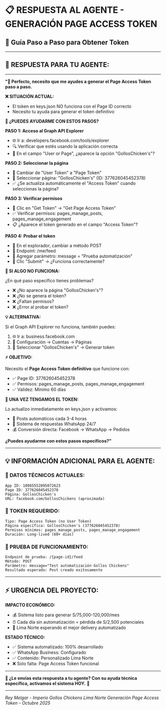 # 📋 RESPUESTA AL AGENTE - GENERACIÓN PAGE ACCESS TOKEN
## 🎯 Guía Paso a Paso para Obtener Token

---

## 🔄 **RESPUESTA PARA TU AGENTE:**

---

**"🎯 Perfecto, necesito que me ayudes a generar el Page Access Token paso a paso.**

**❌ SITUACIÓN ACTUAL:**
- El token en keys.json NO funciona con el Page ID correcto
- Necesito tu ayuda para generar el token definitivo

**🔧 ¿PUEDES AYUDARME CON ESTOS PASOS?**

**PASO 1: Acceso al Graph API Explorer**
- 🌐 Ir a: developers.facebook.com/tools/explorer
- 🔍 Verificar que estés usando la aplicación correcta
- 📱 En el campo "User or Page", ¿aparece la opción "GollosChicken's"?

**PASO 2: Seleccionar la página**
- 🎯 Cambiar de "User Token" a "Page Token"
- 📄 Seleccionar página: "GollosChicken's" (ID: 377626045452378)
- ✅ ¿Se actualiza automáticamente el "Access Token" cuando seleccionas la página?

**PASO 3: Verificar permisos**
- 🔧 Clic en "Get Token" → "Get Page Access Token"
- ✅ Verificar permisos: pages_manage_posts, pages_manage_engagement
- 📋 ¿Aparece el token generado en el campo "Access Token"?

**PASO 4: Probar el token**
- 🧪 En el explorador, cambiar a método POST
- 📝 Endpoint: /me/feed  
- 💬 Agregar parámetro: message = "Prueba automatización"
- 🚀 Clic "Submit" → ¿Funciona correctamente?

**🎯 SI ALGO NO FUNCIONA:**

¿En qué paso específico tienes problemas?
- ❌ ¿No aparece la página "GollosChicken's"?
- ❌ ¿No se genera el token?
- ❌ ¿Faltan permisos?
- ❌ ¿Error al probar el token?

**💡 ALTERNATIVA:**

Si el Graph API Explorer no funciona, también puedes:
1. 🌐 Ir a: business.facebook.com
2. 📱 Configuración → Cuentas → Páginas
3. 🔧 Seleccionar "GollosChicken's" → Generar token

**⚡ OBJETIVO:**

Necesito el **Page Access Token definitivo** que funcione con:
- ✅ Page ID: 377626045452378
- ✅ Permisos: pages_manage_posts, pages_manage_engagement
- ✅ Validez: Mínimo 60 días

**🚀 UNA VEZ TENGAMOS EL TOKEN:**

Lo actualizo inmediatamente en keys.json y activamos:
- 📱 Posts automáticos cada 3-4 horas
- 🤖 Sistema de respuestas WhatsApp 24/7
- 💰 Conversión directa: Facebook → WhatsApp → Pedidos

**¿Puedes ayudarme con estos pasos específicos?"**

---

## 💡 **INFORMACIÓN ADICIONAL PARA EL AGENTE:**

### **🔧 DATOS TÉCNICOS ACTUALES:**
```
App ID: 10985552895072623
Page ID: 377626045452378
Página: GollosChicken's
URL: facebook.com/GollosChickens (aproximada)
```

### **🎯 TOKEN REQUERIDO:**
```
Tipo: Page Access Token (no User Token)
Página específica: GollosChicken's (377626045452378)
Permisos mínimos: pages_manage_posts, pages_manage_engagement
Duración: Long-lived (60+ días)
```

### **🧪 PRUEBA DE FUNCIONAMIENTO:**
```
Endpoint de prueba: /{page-id}/feed
Método: POST
Parámetro: message="Test automatización Gollos Chickens"
Resultado esperado: Post creado exitosamente
```

---

## ⚡ **URGENCIA DEL PROYECTO:**

**IMPACTO ECONÓMICO:**
- 💰 Sistema listo para generar S/75,000-120,000/mes
- ⏰ Cada día sin automatización = pérdida de S/2,500 potenciales
- 🚀 Lima Norte esperando el mejor delivery automatizado

**ESTADO TÉCNICO:**
- ✅ Sistema automatizado: 100% desarrollado
- ✅ WhatsApp Business: Configurado
- ✅ Contenido: Personalizado Lima Norte
- ❌ Solo falta: Page Access Token funcional

---

**🎯 ¿Le envías esta respuesta a tu agente? Con su ayuda técnica específica, activamos el sistema HOY.** 🚀

---
*Rey Melgar - Imperio Gollos Chickens Lima Norte*
*Generación Page Access Token - Octubre 2025*